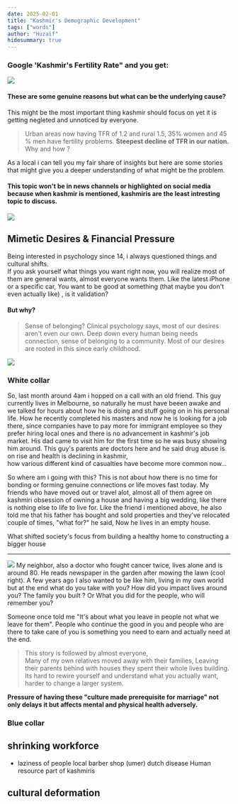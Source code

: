 ```yaml
---
date: 2025-02-01
title: "Kashmir's Demographic Development"
tags: ["words"]
author: "Huzaif"
hidesummary: true
---
```


### Google 'Kashmir's Fertility Rate" and you get:
![](/blogs/googlef.jpg)

#### These are some genuine reasons but what can be the underlying cause?
This might be the most important thing kashmir should focus on yet it is getting negleted and unnoticed by everyone.

>Urban areas now having TFR of 1.2 and rural 1.5, 35% women and 45 % men have fertility problems. **Steepest decline of TFR in our nation.** Why and how ?

As a local i can tell you my fair share of insights but here are some stories that might give you a deeper understanding of what might be the problem.
#### This topic won't be in news channels or highlighted on social media because when kashmir is mentioned, kashmiris are the least intresting topic to discuss.
![](/blogs/kash.jpg)
## Mimetic Desires & Financial Pressure
Being interested in psychology since 14, i always questioned things and cultural shifts. \
If you ask yourself what things you want right now, you will realize most of them are general wants, almost everyone wants them. Like the latest iPhone or a specific car, You want to be good at something (that maybe you don't even actually like) , is it validation? 
#### But why?
> Sense of belonging? Clinical psychology says, most of our desires aren't even our own. Deep down every human being needs connection, sense of belonging to a community. Most of our desires are rooted in this since early childhood.

![](/blogs/mimetic.jpg)
### White collar
So, last month around 4am i hopped on a call with an old friend. This guy currently lives in Melbourne, so naturally he must have beeen awake and we talked for hours about how he is doing and stuff going on in his personal life. How he recently completed his masters and now he is looking for a job there, since companies have to pay more for immigrant employee so they prefer hiring local ones and there is no advancement in kashmir's job market. His dad came to visit him for the first time so he was busy showing him around. This guy's parents are doctors here and he said drug abuse is on rise and health is declining in kashmir, \
how various different kind of casualties have become more common now...

So where am i going with this? This is not about how there is no time for bonding or forming genuine connections or life moves fast today. My friends who have moved out or travel alot, almost all of them agree on kashmiri obsession of owning a house and having a big wedding, like there is nothing else to life to live for. Like the friend i mentioned above, he also told me that his father has bought and sold properties and they've relocated couple of times, "what for?" he said, Now he lives in an empty house.

What shifted society's focus from building a healthy home to constructing a bigger house

---
![](/blogs/fam.jpg)
My neighbor, also a doctor who fought cancer twice, lives alone and is around 80. He reads newspaper in the garden after mowing the lawn (cool right). A few years ago I also wanted to be like him, living in my own world but at the end what do you take with you? How did you impact lives around you? The family you built ? Or What you did for the people, who will remember you?


Someone once told me "It's about what you leave in people not what we leave for them". People who continue the good in you and people who are there to take care of you is something you need to earn and actually need at the end.

>This story is followed by almost everyone,\
Many of my own relatives moved away with their families, Leaving their parents behind  with houses they spent their whole lives building.
Its hard to rewire yourself and understand what you actually want, harder to change a larger system.

 **Pressure of having these "culture made prerequisite for marriage" not only delays it but affects mental and physical health adversely.**
### Blue collar

## shrinking workforce
- laziness of people
local barber shop (umer)
dutch disease
Human resource part of kashmiris

## cultural deformation
